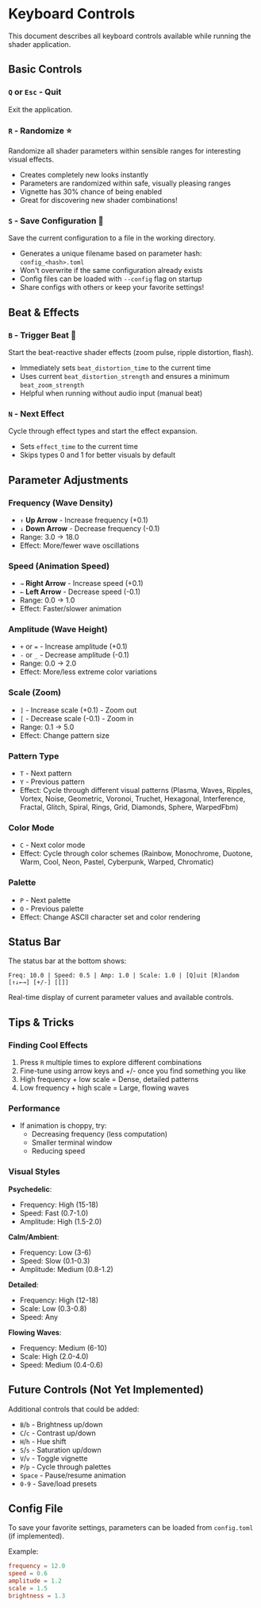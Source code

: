# Keyboard Controls

This document describes all keyboard controls available while running the shader application.

## Basic Controls

### `Q` or `Esc` - Quit

Exit the application.

### `R` - Randomize ⭐

Randomize all shader parameters within sensible ranges for interesting visual effects.

- Creates completely new looks instantly
- Parameters are randomized within safe, visually pleasing ranges
- Vignette has 30% chance of being enabled
- Great for discovering new shader combinations!

### `S` - Save Configuration 💾

Save the current configuration to a file in the working directory.

- Generates a unique filename based on parameter hash: `config_<hash>.toml`
- Won't overwrite if the same configuration already exists
- Config files can be loaded with `--config` flag on startup
- Share configs with others or keep your favorite settings!

## Beat & Effects

### `B` - Trigger Beat 🥁

Start the beat-reactive shader effects (zoom pulse, ripple distortion, flash).

- Immediately sets `beat_distortion_time` to the current time
- Uses current `beat_distortion_strength` and ensures a minimum `beat_zoom_strength`
- Helpful when running without audio input (manual beat)

### `N` - Next Effect

Cycle through effect types and start the effect expansion.

- Sets `effect_time` to the current time
- Skips types 0 and 1 for better visuals by default

## Parameter Adjustments

### Frequency (Wave Density)

- `↑` **Up Arrow** - Increase frequency (+0.1)
- `↓` **Down Arrow** - Decrease frequency (-0.1)
- Range: 3.0 → 18.0
- Effect: More/fewer wave oscillations

### Speed (Animation Speed)

- `→` **Right Arrow** - Increase speed (+0.1)
- `←` **Left Arrow** - Decrease speed (-0.1)
- Range: 0.0 → 1.0
- Effect: Faster/slower animation

### Amplitude (Wave Height)

- `+` or `=` - Increase amplitude (+0.1)
- `-` or `_` - Decrease amplitude (-0.1)
- Range: 0.0 → 2.0
- Effect: More/less extreme color variations

### Scale (Zoom)

- `]` - Increase scale (+0.1) - Zoom out
- `[` - Decrease scale (-0.1) - Zoom in
- Range: 0.1 → 5.0
- Effect: Change pattern size

### Pattern Type

- `T` - Next pattern
- `Y` - Previous pattern
- Effect: Cycle through different visual patterns (Plasma, Waves, Ripples, Vortex, Noise, Geometric, Voronoi, Truchet, Hexagonal, Interference, Fractal, Glitch, Spiral, Rings, Grid, Diamonds, Sphere, WarpedFbm)

### Color Mode

- `C` - Next color mode
- Effect: Cycle through color schemes (Rainbow, Monochrome, Duotone, Warm, Cool, Neon, Pastel, Cyberpunk, Warped, Chromatic)

### Palette

- `P` - Next palette
- `O` - Previous palette
- Effect: Change ASCII character set and color rendering

## Status Bar

The status bar at the bottom shows:

```
Freq: 10.0 | Speed: 0.5 | Amp: 1.0 | Scale: 1.0 | [Q]uit [R]andom [↑↓←→] [+/-] [[]]
```

Real-time display of current parameter values and available controls.

## Tips & Tricks

### Finding Cool Effects

1. Press `R` multiple times to explore different combinations
2. Fine-tune using arrow keys and +/- once you find something you like
3. High frequency + low scale = Dense, detailed patterns
4. Low frequency + high scale = Large, flowing waves

### Performance

- If animation is choppy, try:
  - Decreasing frequency (less computation)
  - Smaller terminal window
  - Reducing speed

### Visual Styles

**Psychedelic**:

- Frequency: High (15-18)
- Speed: Fast (0.7-1.0)
- Amplitude: High (1.5-2.0)

**Calm/Ambient**:

- Frequency: Low (3-6)
- Speed: Slow (0.1-0.3)
- Amplitude: Medium (0.8-1.2)

**Detailed**:

- Frequency: High (12-18)
- Scale: Low (0.3-0.8)
- Speed: Any

**Flowing Waves**:

- Frequency: Medium (6-10)
- Scale: High (2.0-4.0)
- Speed: Medium (0.4-0.6)

## Future Controls (Not Yet Implemented)

Additional controls that could be added:

- `B`/`b` - Brightness up/down
- `C`/`c` - Contrast up/down
- `H`/`h` - Hue shift
- `S`/`s` - Saturation up/down
- `V`/`v` - Toggle vignette
- `P`/`p` - Cycle through palettes
- `Space` - Pause/resume animation
- `0-9` - Save/load presets

## Config File

To save your favorite settings, parameters can be loaded from `config.toml` (if implemented).

Example:

```toml
frequency = 12.0
speed = 0.6
amplitude = 1.2
scale = 1.5
brightness = 1.3
```
